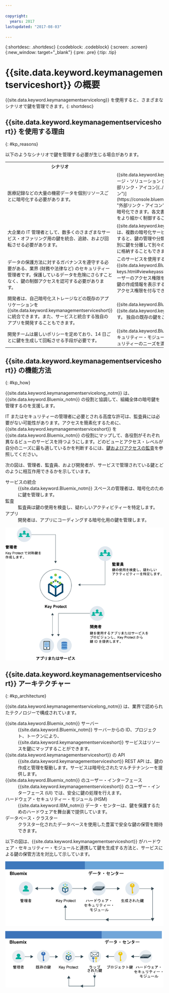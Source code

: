 ```yaml
---

copyright:
  years: 2017
lastupdated: "2017-08-03"

---
```


{:shortdesc: .shortdesc}
{:codeblock: .codeblock}
{:screen: .screen}
{:new_window: target="_blank"}
{:pre: .pre}
{:tip: .tip}

# {{site.data.keyword.keymanagementserviceshort}} の概要

{{site.data.keyword.keymanagementservicelong}} を使用すると、さまざまなシナリオで鍵を管理できます。{: shortdesc}

## {{site.data.keyword.keymanagementserviceshort}} を使用する理由
{: #kp_reasons}

以下のようなシナリオで鍵を管理する必要が生じる場合があります。

<table>
  <tr>
    <th>シナリオ</th>
    <th>理由</th>
  </tr>
  <tr>
    <td>医療記録などの大量の機密データを個別リソースごとに暗号化する必要があります。</td>
    <td>{{site.data.keyword.keymanagementserviceshort}} サービスをストレージ・ソリューション ([{{site.data.keyword.objectstorageshort}} ![外部リンク・アイコン](../../icons/launch-glyph.svg "外部リンク・アイコン")](https://console.bluemix.net/docs/services/ObjectStorage/index.html "外部リンク・アイコン") など) と統合して、クラウド内の保存データを暗号化できます。各文書をそれぞれ異なる鍵で保護できるため、データをより細かく制御することができます。</td>
  </tr>
  <tr>
    <td>大企業の IT 管理者として、数多くのさまざまなサービス・オファリング用の鍵を統合、追跡、および回転させる必要があります。</td>
    <td>{{site.data.keyword.keymanagementserviceshort}} インターフェースは、複数の暗号化サービスの管理を簡素化します。このサービスを使用すると、鍵の管理や分類を 1 カ所で集中的に行うことも、プロジェクト別に鍵を分離して別々の {{site.data.keyword.Bluemix_short}} スペースに格納することもできます。</td>
  </tr>
  <tr>
    <td>データの保護方法に対するガバナンスを遵守する必要がある、業界 (財務や法律など) のセキュリティー管理者です。保護しているデータを危険にさらすことなく、鍵の制御アクセスを認可する必要があります。</td>
    <td>このサービスを使用すると、[異なる {{site.data.keyword.Bluemix_notm}} 役割を割り当てる](managing-keys.html#viewkeyassignments)ことによって、鍵を管理するためのユーザーのアクセス権限を制御できます。例えば、鍵の素材を表示せずに鍵の作成情報を表示する必要があるユーザーに対しては、読み取り専用アクセス権限を付与できます。</td>
  <tr>
    <td>開発者は、自己暗号化ストレージなどの既存のアプリケーションを {{site.data.keyword.keymanagementserviceshort}} に統合できます。また、サービスと統合する独自のアプリを開発することもできます。</td>
    <td>{{site.data.keyword.Bluemix_notm}} 上、またはその外部のアプリは、
{{site.data.keyword.keymanagementserviceshort}} API と統合できます。
独自の既存の鍵をご使用のアプリに使用することも可能です。</td>
  </tr>
  <tr>
    <td>開発チームは厳しいポリシーを定めており、14 日ごとに鍵を生成して回転させる手段が必要です。</td>
    <td>{{site.data.keyword.Bluemix_notm}} を使用すると、ハードウェア・セキュリティー・モジュール (HSM) から迅速に鍵を生成し、継続的にセキュリティーのニーズを満たすことができます。</td>
  </tr>
</table>

## {{site.data.keyword.keymanagementserviceshort}} の機能方法
{: #kp_how}

{{site.data.keyword.keymanagementservicelong_notm}} は、{{site.data.keyword.Bluemix_notm}} の役割と協調して、組織全体の暗号鍵を管理するのを支援します。

IT またはセキュリティーの管理者に必要とされる高度な許可は、監査員には必要がない可能性があります。アクセスを簡素化するために、{{site.data.keyword.keymanagementserviceshort}} を {{site.data.keyword.Bluemix_notm}} の役割にマップして、各役割がそれぞれ異なるビューのサービスを持つようにします。どのビューとアクセス・レベルが自分のニーズに最も適しているかを判断するには、[鍵およびアクセスの監査](managing-keys.html#viewkeyassignments)を参照してください。

次の図は、管理者、監査員、および開発者が、サービスで管理されている鍵とどのように相互作用できるかを示しています。

<dl>
  <dt>サービスの統合</dt>
    <dd>{{site.data.keyword.Bluemix_notm}} スペースの管理者は、暗号化のために鍵を管理します。</dd>
  <dt>監査</dt>
    <dd>監査員は鍵の使用を検査し、疑わしいアクティビティーを特定します。</dd>
  <dt>アプリ</dt>
    <dd>開発者は、アプリにコーディングする暗号化用の鍵を管理します。</dd>
</dl>

![この図では、前述の定義リストで説明したコンポーネントと同じコンポーネントを示しています。](images/keys-use-cases.png)

## {{site.data.keyword.keymanagementserviceshort}} アーキテクチャー
{: #kp_architecture}

{{site.data.keyword.keymanagementservicelong_notm}} は、業界で認められたテクノロジーで構成されています。

<dl>
  <dt>{{site.data.keyword.Bluemix_notm}} サーバー</dt>
    <dd>{{site.data.keyword.Bluemix_notm}} サーバーからの ID、プロジェクト、トークンにより、{{site.data.keyword.keymanagementserviceshort}} サービスはリソースを鍵にマップすることができます。</dd>
  <dt>{{site.data.keyword.keymanagementserviceshort}} の API</dt>
    <dd>{{site.data.keyword.keymanagementserviceshort}} REST API は、鍵の作成と管理を駆動します。サービスは暗号化されたマルチテナンシーを提供します。</dd>
  <dt>{{site.data.keyword.Bluemix_notm}} のユーザー・インターフェース</dt>
    <dd>{{site.data.keyword.keymanagementserviceshort}} のユーザー・インターフェース (UI) では、安全に鍵の処理を行えます。</dd>
  <dt>ハードウェア・セキュリティー・モジュール (HSM)</dt>
    <dd>{{site.data.keyword.IBM_notm}} データ・センターは、鍵を保護するためのハードウェアを舞台裏で提供しています。</dd>
  <dt>データベース・クラスター</dt>
    <dd>クラスター化されたデータベースを使用した豊富で安全な鍵の保管を期待できます。</dd>
</dl>

以下の図は、{{site.data.keyword.keymanagementserviceshort}} がハードウェア・セキュリティー・モジュールと連携して鍵を生成する方法と、サービスによる鍵の保管方法を対比して示しています。

![この図では、鍵の生成方法を示しています。](images/generated-key.png)

![この図では、既存の鍵の保管方法を示しています。](images/stored-key.png)
